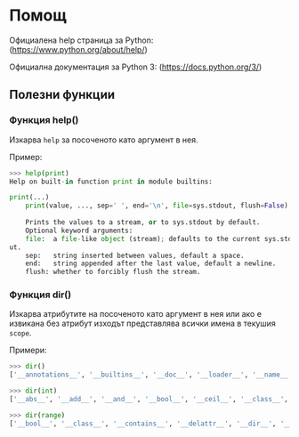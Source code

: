 # Помощ

Официаленa help страница за Python: (https://www.python.org/about/help/)

Официална документация за Python 3: (https://docs.python.org/3/)

## Полезни функции

### Функция help()
Изкарва `help` за посоченото като аргумент в нея.

Пример:

```python
>>> help(print)
Help on built-in function print in module builtins:

print(...)
    print(value, ..., sep=' ', end='\n', file=sys.stdout, flush=False)
    
    Prints the values to a stream, or to sys.stdout by default.
    Optional keyword arguments:
    file:  a file-like object (stream); defaults to the current sys.stdo
ut.
    sep:   string inserted between values, default a space.
    end:   string appended after the last value, default a newline.
    flush: whether to forcibly flush the stream.
 ```

### Функция dir()
Изкарва атрибутите на посоченото като аргумент в нея или ако е извикана без атрибут изходът представлява всички имена в текушия `scope`.

Примери:
```python
>>> dir()
['__annotations__', '__builtins__', '__doc__', '__loader__', '__name__', '__package__', '__spec__']
 ```
 
 ```python
>>> dir(int)
['__abs__', '__add__', '__and__', '__bool__', '__ceil__', '__class__', '__delattr__', '__dir__', '__divmod__', '__doc__', '__eq__', '__float__', '__floor__', '__floordiv__', '__format__', '__ge__', '__getattribute__', '__getnewargs__', '__gt__', '__hash__', '__index__', '__init__', '__init_subclass__', '__int__', '__invert__', '__le__', '__lshift__', '__lt__', '__mod__', '__mul__', '__ne__', '__neg__', '__new__', '__or__', '__pos__', '__pow__', '__radd__', '__rand__', '__rdivmod__', '__reduce__', '__reduce_ex__', '__repr__', '__rfloordiv__', '__rlshift__', '__rmod__', '__rmul__', '__ror__', '__round__', '__rpow__', '__rrshift__', '__rshift__', '__rsub__', '__rtruediv__', '__rxor__', '__setattr__', '__sizeof__', '__str__', '__sub__', '__subclasshook__', '__truediv__', '__trunc__', '__xor__', 'bit_length', 'conjugate', 'denominator', 'from_bytes', 'imag', 'numerator', 'real', 'to_bytes']
 ```
 
  ```python
>>> dir(range)
['__bool__', '__class__', '__contains__', '__delattr__', '__dir__', '__doc__', '__eq__', '__format__', '__ge__', '__getattribute__', '__getitem__', '__gt__', '__hash__', '__init__', '__init_subclass__', '__iter__', '__le__', '__len__', '__lt__', '__ne__', '__new__', '__reduce__', '__reduce_ex__', '__repr__', '__reversed__', '__setattr__', '__sizeof__', '__str__', '__subclasshook__', 'count', 'index', 'start', 'step', 'stop'] ```
